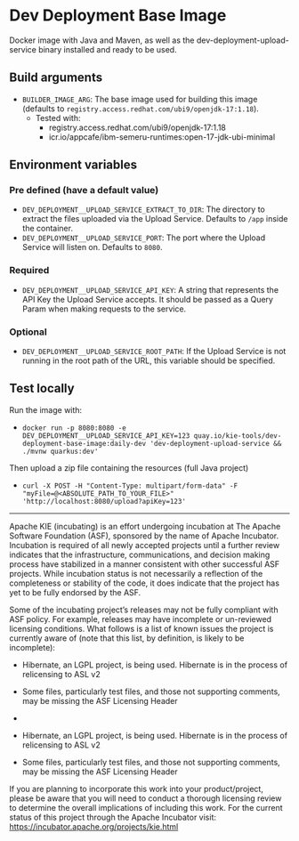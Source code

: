 <!--
   Licensed to the Apache Software Foundation (ASF) under one
   or more contributor license agreements.  See the NOTICE file
   distributed with this work for additional information
   regarding copyright ownership.  The ASF licenses this file
   to you under the Apache License, Version 2.0 (the
   "License"); you may not use this file except in compliance
   with the License.  You may obtain a copy of the License at
     http://www.apache.org/licenses/LICENSE-2.0
   Unless required by applicable law or agreed to in writing,
   software distributed under the License is distributed on an
   "AS IS" BASIS, WITHOUT WARRANTIES OR CONDITIONS OF ANY
   KIND, either express or implied.  See the License for the
   specific language governing permissions and limitations
   under the License.
-->

# Dev Deployment Base Image

Docker image with Java and Maven, as well as the dev-deployment-upload-service binary installed and ready to be used.

## Build arguments

- `BUILDER_IMAGE_ARG`: The base image used for building this image (defaults to `registry.access.redhat.com/ubi9/openjdk-17:1.18`).
  - Tested with:
    - registry.access.redhat.com/ubi9/openjdk-17:1.18
    - icr.io/appcafe/ibm-semeru-runtimes:open-17-jdk-ubi-minimal

## Environment variables

### Pre defined (have a default value)

- `DEV_DEPLOYMENT__UPLOAD_SERVICE_EXTRACT_TO_DIR`: The directory to extract the files uploaded via the Upload Service. Defaults to `/app` inside the container.
- `DEV_DEPLOYMENT__UPLOAD_SERVICE_PORT`: The port where the Upload Service will listen on. Defaults to `8080`.

### Required

- `DEV_DEPLOYMENT__UPLOAD_SERVICE_API_KEY`: A string that represents the API Key the Upload Service accepts. It should be passed as a Query Param when making requests to the service.

### Optional

- `DEV_DEPLOYMENT__UPLOAD_SERVICE_ROOT_PATH`: If the Upload Service is not running in the root path of the URL, this variable should be specified.

## Test locally

Run the image with:

- `docker run -p 8080:8080 -e DEV_DEPLOYMENT__UPLOAD_SERVICE_API_KEY=123 quay.io/kie-tools/dev-deployment-base-image:daily-dev 'dev-deployment-upload-service && ./mvnw quarkus:dev'`

Then upload a zip file containing the resources (full Java project)

- `curl -X POST -H "Content-Type: multipart/form-data" -F "myFile=@<ABSOLUTE_PATH_TO_YOUR_FILE>" 'http://localhost:8080/upload?apiKey=123'`

---

Apache KIE (incubating) is an effort undergoing incubation at The Apache Software
Foundation (ASF), sponsored by the name of Apache Incubator. Incubation is
required of all newly accepted projects until a further review indicates that
the infrastructure, communications, and decision making process have stabilized
in a manner consistent with other successful ASF projects. While incubation
status is not necessarily a reflection of the completeness or stability of the
code, it does indicate that the project has yet to be fully endorsed by the ASF.

Some of the incubating project’s releases may not be fully compliant with ASF
policy. For example, releases may have incomplete or un-reviewed licensing
conditions. What follows is a list of known issues the project is currently
aware of (note that this list, by definition, is likely to be incomplete):

- Hibernate, an LGPL project, is being used. Hibernate is in the process of relicensing to ASL v2
- Some files, particularly test files, and those not supporting comments, may be missing the ASF Licensing Header
-

- Hibernate, an LGPL project, is being used. Hibernate is in the process of
  relicensing to ASL v2
- Some files, particularly test files, and those not supporting comments, may
  be missing the ASF Licensing Header

If you are planning to incorporate this work into your product/project, please
be aware that you will need to conduct a thorough licensing review to determine
the overall implications of including this work. For the current status of this
project through the Apache Incubator visit:
https://incubator.apache.org/projects/kie.html
